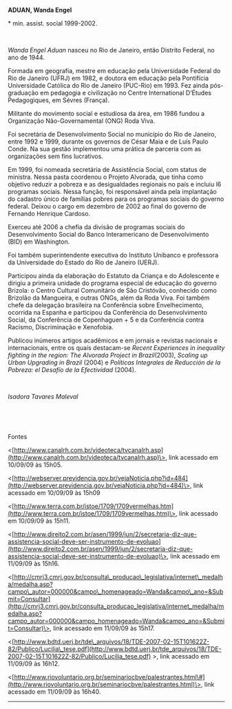 **ADUAN, Wanda Engel**

\* min. assist. social 1999-2002.

 

*Wanda Engel Aduan* nasceu no Rio de Janeiro, então Distrito Federal, no
ano de 1944.

Formada em geografia, mestre em educação pela Universidade Federal do
Rio de Janeiro (UFRJ) em 1982, e doutora em educação pela Pontifícia
Universidade Católica do Rio de Janeiro (PUC-Rio) em 1993. Fez ainda
pós-graduação em pedagogia e civilização no Centre International
D’Études Pedagogiques, em Sévres (França).

Militante do movimento social e estudiosa da área, em 1986 fundou a
Organização Não-Governamental (ONG) Roda Viva.

Foi secretária de Desenvolvimento Social no município do Rio de Janeiro,
entre 1992 e 1999, durante os governos de César Maia e de Luís Paulo
Conde. Na sua gestão implementou uma prática de parceria com as
organizações sem fins lucrativos.

Em 1999, foi nomeada secretária de Assistência Social, com status de
ministra. Nessa pasta coordenou o Projeto Alvorada, que tinha como
objetivo reduzir a pobreza e as desigualdades regionais no país e
incluiu l6 programas sociais. Nessa função, foi responsável ainda pela
implantação do cadastro único de famílias pobres para os programas
sociais do governo federal. Deixou o cargo em dezembro de 2002 ao final
do governo de Fernando Henrique Cardoso.

Exerceu até 2006 a chefia da divisão de programas sociais do
Desenvolvimento Social do Banco Interamericano de Desenvolvimento (BID)
em Washington.

Foi também superintendente executiva do Instituto Unibanco e professora
da Universidade do Estado do Rio de Janeiro (UERJ).

Participou ainda da elaboração do Estatuto da Criança e do Adolescente e
dirigiu a primeira unidade do programa especial de educação do governo
Brizola: o Centro Cultural Comunitário de São Cristóvão, conhecido como
Brizolão da Mangueira, e outras ONGs, além da Roda Viva. Foi também
chefe da delegação brasileira na Conferência sobre Envelhecimento,
ocorrida na Espanha e participou da Conferência do Desenvolvimento
Social, da Conferência de Copenhaguen + 5 e da Conferência contra
Racismo, Discriminação e Xenofobia.

Publicou inúmeros artigos acadêmicos e em jornais e revistas nacionais e
internacionais, entre os quais destacam-se *Recent Experiences in
inequality fighting in the region: The Alvorada Project in
Brazil*(2003), *Scaling up Urban Upgrading in Brazil* (2004) e
*Políticas Integrales de Reducción de la Pobreza: el Desafío de la
Efectividad* (2004).

 

*Isadora Tavares Maleval*

 

 

Fontes

\<[http://www.canalrh.com.br/videoteca/tvcanalrh.asp](http://www.canalrh.com.br/videoteca/tvcanalrh.asp)\>,
link acessado em 10/09/09 às 15h05.

\<[http://webserver.previdencia.gov.br/vejaNoticia.php?id=484](http://webserver.previdencia.gov.br/vejaNoticia.php?id=484)\>,
link acessado em 10/09/09 às 15h09

\<[http://www.terra.com.br/istoe/1709/1709vermelhas.htm](http://www.terra.com.br/istoe/1709/1709vermelhas.htm)\>,
link acessado em 10/09/09 às 15h11.

\<[http://www.direito2.com.br/asen/1999/jun/2/secretaria-diz-que-assistencia-social-deve-ser-instrumento-de-evoluao](http://www.direito2.com.br/asen/1999/jun/2/secretaria-diz-que-assistencia-social-deve-ser-instrumento-de-evoluao)\>,
link acessado em 11/09/09 às 15h16.

\<[http://cmrj3.cmrj.gov.br/consulta\_producao\_legislativa/internet\_medalha/medalha.asp?campo\_autor=000000&campo\_homenageado=Wanda&campo\_ano=&Submit=Consultar](http://cmrj3.cmrj.gov.br/consulta_producao_legislativa/internet_medalha/medalha.asp?campo_autor=000000&campo_homenageado=Wanda&campo_ano=&Submit=Consultar)\>,
link acessado em 11/09/09 às 15h17.

\<[http://www.bdtd.uerj.br/tde\_arquivos/18/TDE-2007-02-15T101622Z-82/Publico/Lucilia\_tese.pdf](http://www.bdtd.uerj.br/tde_arquivos/18/TDE-2007-02-15T101622Z-82/Publico/Lucilia_tese.pdf)
\>, link acessado em 11/09/09 às 16h12.

\<[http://www.riovoluntario.org.br/seminariocbve/palestrantes.html\#](http://www.riovoluntario.org.br/seminariocbve/palestrantes.html)\>,
link acessado em 11/09/09 às 16h40.

* * * * *
